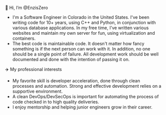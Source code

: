 👋 Hi, I’m @EnzisZero
- I'm a Software Engineer in Colorado in the United States. I've been writing code for 10+ years, using C++ and Python, in conjunction with various database applications. In my free time, I've written various websites and maintain my own server for fun, using virtualization and containers.
- The best code is maintainable code. It doesn't matter how fancy something is if the next person can work with it. In addition, no one should be a single point of failure. All development work should be well documented and done with the intention of passing it on.

✈️ My professional interests
- My favorite skill is developer acceleration, done through clean processes and automation. Strong and effective development relies on a supportive environment.
- A clean DevOps/DevSecOps is important for automating the process of code checked in to high quality deliveries.
- I enjoy mentorship and helping junior engineers grow in their career.

<!---
🌱 I’m currently learning
- 💞️ I’m looking to collaborate on ...
- 📫 How to reach me ...
EnzisZero/EnzisZero is a ✨ special ✨ repository because its `README.md` (this file) appears on your GitHub profile.
You can click the Preview link to take a look at your changes.
--->

